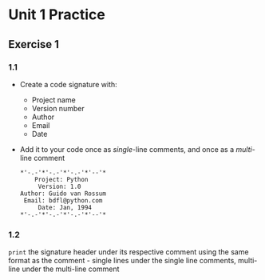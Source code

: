 # Unit 1 Practice

## **Exercise 1**

### **1.1**

- Create a code signature with:
  - Project name
  - Version number
  - Author
  - Email
  - Date

- Add it to your code once as *single*-line comments, and once as a *multi*-line comment

      *'-.-'*'-.-'*'-.-'*'--'*
          Project: Python
           Version: 1.0
      Author: Guido van Rossum
       Email: bdfl@python.com
           Date: Jan, 1994
      *'-.-'*'-.-'*'-.-'*'--'*

### **1.2**  

`print` the signature header under its
respective comment using the same format as the comment -
single lines under the single line comments, multi-line under the multi-line comment
